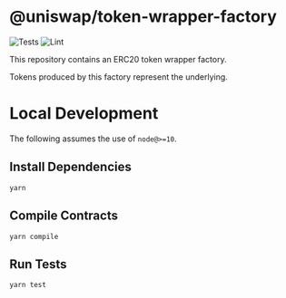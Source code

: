 # @uniswap/token-wrapper-factory

![Tests](https://github.com/Uniswap/token-wrapper-factory/workflows/Tests/badge.svg)
![Lint](https://github.com/Uniswap/token-wrapper-factory/workflows/Lint/badge.svg)

This repository contains an ERC20 token wrapper factory.

Tokens produced by this factory represent the underlying.

# Local Development

The following assumes the use of `node@>=10`.

## Install Dependencies

`yarn`

## Compile Contracts

`yarn compile`

## Run Tests

`yarn test`
